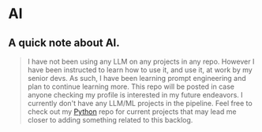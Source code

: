 # AI

## A quick note about AI. 
>I have not been using any LLM on any projects in any repo. However I have been instructed to learn how to use it, and use it, at work by my senior devs.
As such, I have been learning prompt engineering and plan to continue learning more. This repo will be posted in case anyone checking my profile is interested in my future endeavors. I currently don't have any LLM/ML projects in the pipeline. Feel free to check out my [Python](https://github.com/markwmc/Python) repo for current projects that may lead me closer to adding something related to this backlog. 
